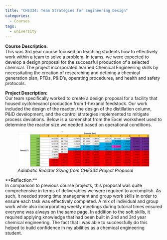 ```yaml
---
title: "CHE334: Team Strategies for Engineering Design"
categories:
  - Courses
tags:
  - university
---
```

**Course Description:**<br>
This was 3rd year course focused on teaching students how to effectively work within a team to solve a problem. In teams, we were expected to develop a design proposal for the successful production of a selected chemical. The project incorporated learned Chemical Engineering skills by necessitating the creation of researching and defining a chemical generation plan, PFDs, P&ID’s, operating procedures, and health and safety protocols.

**Project Description:**<br>
Our team specifically worked to create a design proposal for a facility that housed cyclohexanol production from 1-hexanol feedstock. Our work included the design of the reactor, the design of the distillation column, P&ID development, and the control strategies implemented to mitigate process deviations. Below is a screenshot from the Excel worksheet used to determine the reactor size we needed based on operational conditions.
<figure>
  <img src="/assets/images/334.jpg" alt="Image" />
  <figcaption><em>Adiabatic Reactor Sizing from CHE334 Project Proposal</em></figcaption>
</figure>
**Reflection:**<br>
In comparison to previous course projects, this proposal was quite comprehensive in terms of deliverables we were required to accomplish. As such, it needed strong time management and group work skills in order to ensure each task was effectively completed. A mix of individual and group work while also incorporating weekly meetings during tutorial times ensured everyone was always on the same page. In addition to the soft skills, it required applying knowledge that had been built in 2nd and 3rd year chemical engineering. The fact that I was able to successfully do this helped to build confidence in my abilities as a chemical engineering student. 
